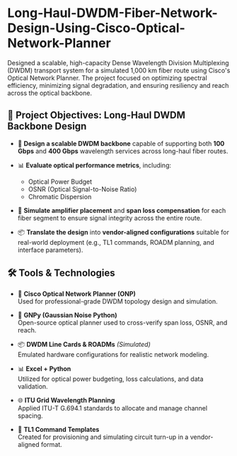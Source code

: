# Long-Haul-DWDM-Fiber-Network-Design-Using-Cisco-Optical-Network-Planner

Designed a scalable, high-capacity Dense Wavelength Division Multiplexing (DWDM) transport system for a simulated 1,000 km fiber route using Cisco's Optical Network Planner. The project focused on optimizing spectral efficiency, minimizing signal degradation, and ensuring resiliency and reach across the optical backbone.


## 🎯 Project Objectives: Long-Haul DWDM Backbone Design

- 🚀 **Design a scalable DWDM backbone** capable of supporting both **100 Gbps** and **400 Gbps** wavelength services across long-haul fiber routes.

- 📊 **Evaluate optical performance metrics**, including:
  - Optical Power Budget
  - OSNR (Optical Signal-to-Noise Ratio)
  - Chromatic Dispersion

- 🔧 **Simulate amplifier placement** and **span loss compensation** for each fiber segment to ensure signal integrity across the entire route.

- 📦 **Translate the design** into **vendor-aligned configurations** suitable for real-world deployment (e.g., TL1 commands, ROADM planning, and interface parameters).


## 🛠️ Tools & Technologies

- 🧠 **Cisco Optical Network Planner (ONP)**  
  Used for professional-grade DWDM topology design and simulation.

- 🐍 **GNPy (Gaussian Noise Python)**  
  Open-source optical planner used to cross-verify span loss, OSNR, and reach.

- 📦 **DWDM Line Cards & ROADMs** *(Simulated)*  
  Emulated hardware configurations for realistic network modeling.

- 📊 **Excel + Python**  
  Utilized for optical power budgeting, loss calculations, and data validation.

- 🌐 **ITU Grid Wavelength Planning**  
  Applied ITU-T G.694.1 standards to allocate and manage channel spacing.

- 📄 **TL1 Command Templates**  
  Created for provisioning and simulating circuit turn-up in a vendor-aligned format.
